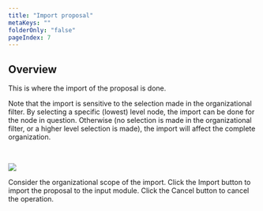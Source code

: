 ```yaml
---
title: "Import proposal"
metaKeys: ""
folderOnly: "false"
pageIndex: 7
---
```



## Overview

This is where the import of the proposal is done. 

Note that the import is sensitive to the selection made in the organizational filter. By selecting a specific (lowest) level node, the import can be done for the node in question. Otherwise (no selection is made in the organizational filter, or a higher level selection is made), the import will affect the complete organization.

<br/>

![](https://profitbasedocs.blob.core.windows.net/plannerimages/driver-based-proposal-import.JPG)

Consider the organizational scope of the import. Click the Import button to import the proposal to the input module. Click the Cancel button to cancel the operation.